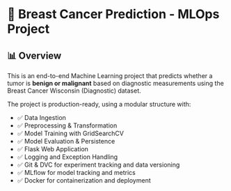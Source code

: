 # 🧠 Breast Cancer Prediction - MLOps Project

## 📊 Overview

This is an end-to-end Machine Learning project that predicts whether a tumor is **benign or malignant** based on diagnostic measurements using the Breast Cancer Wisconsin (Diagnostic) dataset.

The project is production-ready, using a modular structure with:

- ✅ Data Ingestion  
- ✅ Preprocessing & Transformation  
- ✅ Model Training with GridSearchCV  
- ✅ Model Evaluation & Persistence  
- ✅ Flask Web Application  
- ✅ Logging and Exception Handling  
- ✅ Git & DVC for experiment tracking and data versioning  
- ✅ MLflow for model tracking and metrics  
- ✅ Docker for containerization and deployment


